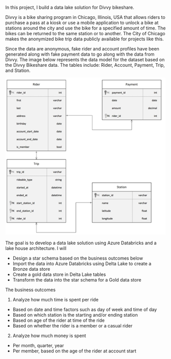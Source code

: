 In this project, I build a data lake solution for Divvy bikeshare.

Divvy is a bike sharing program in Chicago, Illinois, USA that allows riders to purchase a pass at a kiosk or use a mobile application to unlock a bike at stations around the city and use the bike for a specified amount of time. The bikes can be returned to the same station or to another. The City of Chicago makes the anonymized bike trip data publicly available for projects like this.

Since the data are anonymous, fake rider and account profiles have been generated along with fake payment data to go along with the data from Divvy. The image below represents the data model for the dataset based on the Divvy Bikeshare data. The tables include: Rider, Account, Payment, Trip, and Station.

![Relational ERD for the Divvy Bikeshare Dataset (with fake data tables)](data_structure_raw.jpeg "Title")

The goal is to develop a data lake solution using Azure Databricks and a lake house architecture. I will
* Design a star schema based on the business outcomes below
* Import the data into Azure Databricks using Delta Lake to create a Bronze data store
* Create a gold data store in Delta Lake tables
* Transform the data into the star schema for a Gold data store

The business outcomes

1. Analyze how much time is spent per ride
* Based on date and time factors such as day of week and time of day
* Based on which station is the starting and/or ending station
* Based on age of the rider at time of the ride
* Based on whether the rider is a member or a casual rider

2. Analyze how much money is spent
* Per month, quarter, year
* Per member, based on the age of the rider at account start
